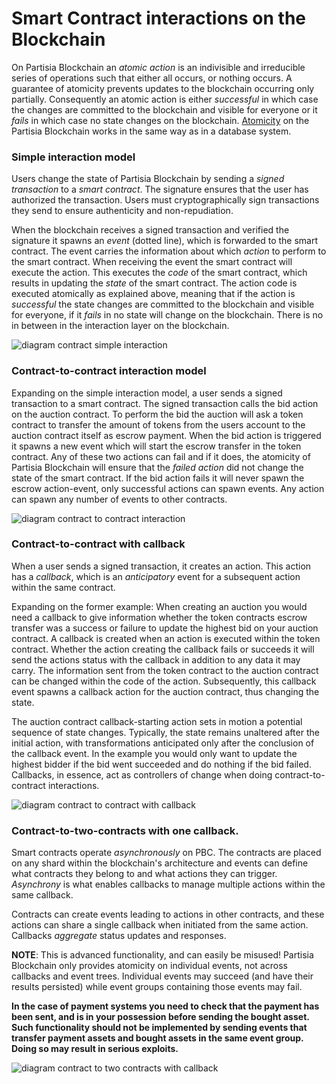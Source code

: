 # Smart Contract interactions on the Blockchain

On Partisia Blockchain an _atomic action_ is an indivisible and irreducible series of operations such that either all occurs, or nothing occurs. A guarantee of atomicity prevents updates to the blockchain occurring only partially. Consequently an atomic action is either _successful_ in which case the changes are committed to the blockchain and visible for everyone or it _fails_ in which case no state changes on the blockchain. [Atomicity](https://en.wikipedia.org/wiki/Atomicity_\(database_systems\)) on the Partisia Blockchain works in the same way as in a database system.

### Simple interaction model <a href="#simple-interaction-model" id="simple-interaction-model"></a>

Users change the state of Partisia Blockchain by sending a _signed transaction_ to a _smart contract_. The signature ensures that the user has authorized the transaction. Users must cryptographically sign transactions they send to ensure authenticity and non-repudiation.

When the blockchain receives a signed transaction and verified the signature it spawns an _event_ (dotted line), which is forwarded to the smart contract. The event carries the information about which _action_ to perform to the smart contract. When receiving the event the smart contract will execute the action. This executes the _code_ of the smart contract, which results in updating the _state_ of the smart contract. The action code is executed atomically as explained above, meaning that if the action is _successful_ the state changes are committed to the blockchain and visible for everyone, if it _fails_ in no state will change on the blockchain. There is no in between in the interaction layer on the blockchain.

![diagram contract simple interaction](https://partisiablockchain.gitlab.io/documentation/smart-contracts/img/smart-contract-interactions-on-the-blockchain-00.png)

### Contract-to-contract interaction model <a href="#contract-to-contract-interaction-model" id="contract-to-contract-interaction-model"></a>

Expanding on the simple interaction model, a user sends a signed transaction to a smart contract. The signed transaction calls the bid action on the auction contract. To perform the bid the auction will ask a token contract to transfer the amount of tokens from the users account to the auction contract itself as escrow payment. When the bid action is triggered it spawns a new event which will start the escrow transfer in the token contract. Any of these two actions can fail and if it does, the atomicity of Partisia Blockchain will ensure that the _failed action_ did not change the state of the smart contract. If the bid action fails it will never spawn the escrow action-event, only successful actions can spawn events. Any action can spawn any number of events to other contracts.

![diagram contract to contract interaction](https://partisiablockchain.gitlab.io/documentation/smart-contracts/img/smart-contract-interactions-on-the-blockchain-01.png)

### Contract-to-contract with callback <a href="#contract-to-contract-with-callback" id="contract-to-contract-with-callback"></a>

When a user sends a signed transaction, it creates an action. This action has a _callback_, which is an _anticipatory_ event for a subsequent action within the same contract.

Expanding on the former example: When creating an auction you would need a callback to give information whether the token contracts escrow transfer was a success or failure to update the highest bid on your auction contract. A callback is created when an action is executed within the token contract. Whether the action creating the callback fails or succeeds it will send the actions status with the callback in addition to any data it may carry. The information sent from the token contract to the auction contract can be changed within the code of the action. Subsequently, this callback event spawns a callback action for the auction contract, thus changing the state.

The auction contract callback-starting action sets in motion a potential sequence of state changes. Typically, the state remains unaltered after the initial action, with transformations anticipated only after the conclusion of the callback event. In the example you would only want to update the highest bidder if the bid went succeeded and do nothing if the bid failed. Callbacks, in essence, act as controllers of change when doing contract-to-contract interactions.

![diagram contract to contract with callback](https://partisiablockchain.gitlab.io/documentation/smart-contracts/img/smart-contract-interactions-on-the-blockchain-02.png)

### Contract-to-two-contracts with one callback. <a href="#contract-to-two-contracts-with-one-callback" id="contract-to-two-contracts-with-one-callback"></a>

Smart contracts operate _asynchronously_ on PBC. The contracts are placed on any shard within the blockchain's architecture and events can define what contracts they belong to and what actions they can trigger. _Asynchrony_ is what enables callbacks to manage multiple actions within the same callback.

Contracts can create events leading to actions in other contracts, and these actions can share a single callback when initiated from the same action. Callbacks _aggregate_ status updates and responses.

**NOTE**: This is advanced functionality, and can easily be misused! Partisia Blockchain only provides atomicity on individual events, not across callbacks and event trees. Individual events may succeed (and have their results persisted) while event groups containing those events may fail.

**In the case of payment systems you need to check that the payment has been sent, and is in your possession before sending the bought asset. Such functionality should not be implemented by sending events that transfer payment assets and bought assets in the same event group. Doing so may result in serious exploits.**

![diagram contract to two contracts with callback](https://partisiablockchain.gitlab.io/documentation/smart-contracts/img/smart-contract-interactions-on-the-blockchain-03.png)
